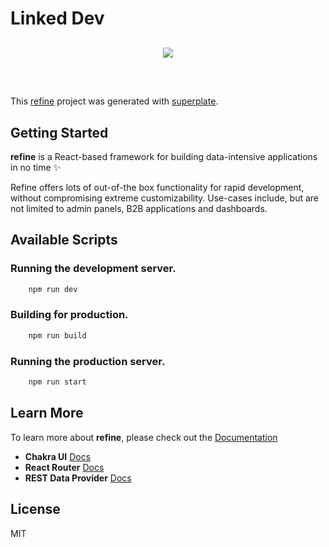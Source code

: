 # Linked Dev

<div align="center" style="margin: 30px;">
    <a href="https://refine.dev">
    <img src="https://refine.ams3.cdn.digitaloceanspaces.com/refine_logo.png"  align="center" />
    </a>
</div>
<br/>

This [refine](https://github.com/pankod/refine) project was generated with [superplate](https://github.com/pankod/refine).

## Getting Started

**refine** is a React-based framework for building data-intensive applications in no time ✨

Refine offers lots of out-of-the box functionality for rapid development, without compromising extreme customizability. Use-cases include, but are not limited to admin panels, B2B applications and dashboards.

## Available Scripts

### Running the development server.

```bash
    npm run dev
```

### Building for production.

```bash
    npm run build
```

### Running the production server.

```bash
    npm run start
```

## Learn More

To learn more about **refine**, please check out the [Documentation](https://refine.dev/docs)

- **Chakra UI** [Docs](https://refine.dev/docs/)
- **React Router** [Docs](https://refine.dev/docs/core/providers/router-provider/)
- **REST Data Provider** [Docs](https://refine.dev/docs/core/providers/data-provider/#overview)

## License

MIT
